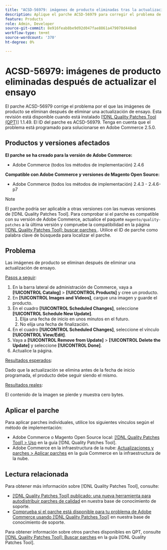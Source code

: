 ```yaml
---
title: "ACSD-56979: imágenes de producto eliminadas tras la actualización de ensayo eliminada"
description: Aplique el parche ACSD-56979 para corregir el problema de Adobe Commerce en el que las imágenes de producto se eliminan después de eliminar una actualización de ensayo
feature: Products
role: Admin, Developer
source-git-commit: 8e916feab8be9d92d047fae8861a479070d448e8
workflow-type: tm+mt
source-wordcount: '370'
ht-degree: 0%

---
```



# ACSD-56979: imágenes de producto eliminadas después de actualizar el ensayo

El parche ACSD-56979 corrige el problema por el que las imágenes de producto se eliminan después de eliminar una actualización de ensayo. Esta revisión está disponible cuando está instalado [[!DNL Quality Patches Tool (QPT)]](/help/announcements/adobe-commerce-announcements/magento-quality-patches-released-new-tool-to-self-serve-quality-patches.md) 1.1.49. El ID del parche es ACSD-56979. Tenga en cuenta que el problema está programado para solucionarse en Adobe Commerce 2.5.0.

## Productos y versiones afectados

**El parche se ha creado para la versión de Adobe Commerce:**

* Adobe Commerce (todos los métodos de implementación) 2.4.6

**Compatible con Adobe Commerce y versiones de Magento Open Source:**

* Adobe Commerce (todos los métodos de implementación) 2.4.3 - 2.4.6-p7

>[!NOTE]
>
>El parche podría ser aplicable a otras versiones con las nuevas versiones de [!DNL Quality Patches Tool]. Para comprobar si el parche es compatible con su versión de Adobe Commerce, actualice el paquete `magento/quality-patches` a la última versión y compruebe la compatibilidad en la página [[!DNL Quality Patches Tool]: buscar parches ](https://experienceleague.adobe.com/tools/commerce-quality-patches/index.html). Utilice el ID de parche como palabra clave de búsqueda para localizar el parche.

## Problema

Las imágenes de producto se eliminan después de eliminar una actualización de ensayo.

<u>Pasos a seguir</u>:

1. En la barra lateral de administración de Commerce, vaya a **[!UICONTROL Catalog]** > **[!UICONTROL Products]** y cree un producto.
1. En **[!UICONTROL Images and Videos]**, cargue una imagen y guarde el producto.
1. En el cuadro **[!UICONTROL Scheduled Changes]**, seleccione **[!UICONTROL Schedule New Update]**.
   1. Elija una fecha de inicio en unos minutos en el futuro.
   1. No elija una fecha de finalización.
1. En el cuadro **[!UICONTROL Scheduled Changes]**, seleccione el vínculo **[!UICONTROL View/Edit]**.
1. Vaya a **[!UICONTROL Remove from Update]** > **[!UICONTROL Delete the Update]** y seleccione **[!UICONTROL Done]**.
1. Actualice la página.

<u>Resultados esperados</u>:

Dado que la actualización se elimina antes de la fecha de inicio programada, el producto debe seguir siendo el mismo.

<u>Resultados reales</u>:

El contenido de la imagen se pierde y muestra cero bytes.

## Aplicar el parche

Para aplicar parches individuales, utilice los siguientes vínculos según el método de implementación:

* Adobe Commerce o Magento Open Source local: [[!DNL Quality Patches Tool] > Uso](https://experienceleague.adobe.com/docs/commerce-operations/tools/quality-patches-tool/usage.html) en la guía [!DNL Quality Patches Tool].
* Adobe Commerce en la infraestructura de la nube: [Actualizaciones y parches > Aplicar parches](https://experienceleague.adobe.com/docs/commerce-cloud-service/user-guide/develop/upgrade/apply-patches.html) en la guía Commerce en la infraestructura de la nube.

## Lectura relacionada

Para obtener más información sobre [!DNL Quality Patches Tool], consulte:

* [[!DNL Quality Patches Tool] publicado: una nueva herramienta para autodistribuir parches de calidad](/help/announcements/adobe-commerce-announcements/magento-quality-patches-released-new-tool-to-self-serve-quality-patches.md) en nuestra base de conocimiento de soporte.
* [Comprueba si el parche está disponible para tu problema de Adobe Commerce usando [!DNL Quality Patches Tool]](/help/support-tools/patches-available-in-qpt-tool/check-patch-for-magento-issue-with-magento-quality-patches.md) en nuestra base de conocimiento de soporte.

Para obtener información sobre otros parches disponibles en QPT, consulte [[!DNL Quality Patches Tool]: Buscar parches](https://experienceleague.adobe.com/tools/commerce-quality-patches/index.html) en la guía [!DNL Quality Patches Tool].
